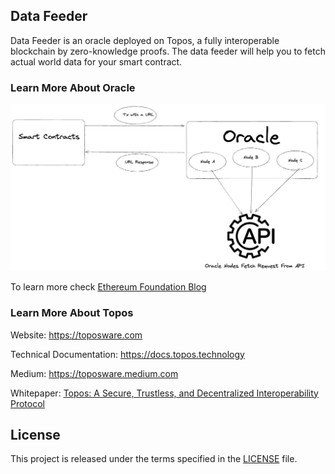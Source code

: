 ## Data Feeder

Data Feeder is an oracle deployed on Topos, a fully interoperable blockchain by zero-knowledge proofs. The data feeder will help you to fetch actual world data for your smart contract.

### Learn More About Oracle

![Oracle Basics](./oracle-basics.png)

To learn more check [Ethereum Foundation Blog](https://ethereum.org/en/developers/docs/oracles)

### Learn More About Topos

Website: https://toposware.com

Technical Documentation: https://docs.topos.technology

Medium: https://toposware.medium.com

Whitepaper: [Topos: A Secure, Trustless, and Decentralized Interoperability Protocol](https://arxiv.org/pdf/2206.03481.pdf)

## License

This project is released under the terms specified in the [LICENSE](LICENSE) file.
